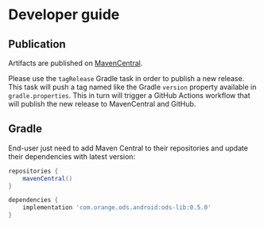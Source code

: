 # Developer guide

## Publication

Artifacts are published on [MavenCentral](https://mvnrepository.com/artifact/com.orange.ods.android).

Please use the `tagRelease` Gradle task in order to publish a new release. This task will push a tag named like the Gradle `version` property available in `gradle.properties`. This in turn will trigger a GitHub Actions workflow that will publish the new release to MavenCentral and GitHub.

## Gradle

End-user just need to add Maven Central to their repositories and update their dependencies with latest version:

```groovy
repositories {
    mavenCentral()
}
```

```groovy
dependencies {
    implementation 'com.orange.ods.android:ods-lib:0.5.0'
}
```
